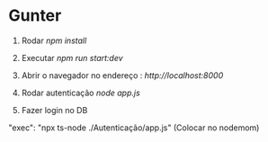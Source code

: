 # Gunter
 
 1. Rodar *npm install*
 2. Executar *npm run start:dev*
 3. Abrir o navegador no endereço : *http://localhost:8000*

 4. Rodar autenticação *node app.js*
 5. Fazer login no DB

 "exec": "npx ts-node ./Autenticação/app.js" (Colocar no nodemom) 
